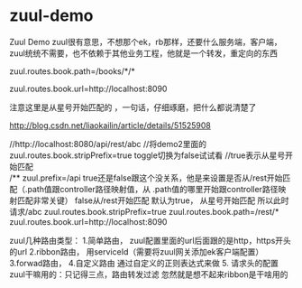 # zuul-demo
Zuul Demo
zuul很有意思，不想那个ek，rb那样，还要什么服务端，客户端，zuul统统不需要，也不依赖于其他业务工程，他就是一个转发，重定向的东西

zuul.routes.book.path=/books\/\*\/\*

zuul.routes.book.url=http://localhost:8090

 注意这里是从星号开始匹配的 ，一句话，仔细琢磨，把什么都说清楚了
 
 
 http://blog.csdn.net/liaokailin/article/details/51525908
 
 
//http://localhost:8080/api/rest/abc 
//将demo2里面的zuul.routes.book.stripPrefix=true toggle切换为false试试看
    //true表示从星号开始匹配  
    /**
zuul.prefix=/api true还是false跟这个没关系，他是来设置是否从/rest开始匹配（.path值跟controller路径映射值，从
.path值的哪里开始跟controller路径映射匹配非常关键）
 false从/rest开始匹配 默认为true，
从星号开始匹配 所以此时请求/abc
zuul.routes.book.stripPrefix=true 
zuul.routes.book.path=/rest/*
zuul.routes.book.url=http://localhost:8090

zuul几种路由类型：
1.简单路由， zuul配置里面的url后面跟的是http，https开头的url
2.ribbon路由， 用serviceId（需要将zuul网关添加ek客户端配置）
3.forwad路由，
4.自定义路由 通过自定义的正则表达式来做
5. 请求头的配置
zuul干嘛用的：只记得三点，路由转发过滤
忽然就是想不起来ribbon是干啥用的



